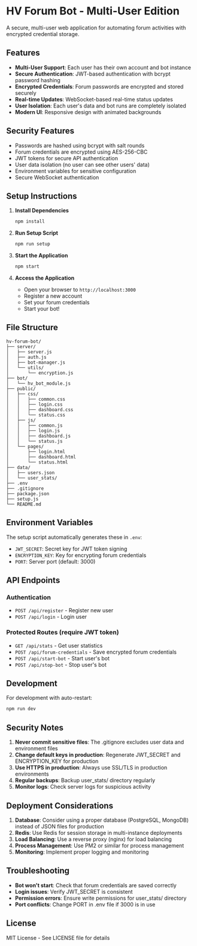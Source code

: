 # HV Forum Bot - Multi-User Edition

A secure, multi-user web application for automating forum activities with encrypted credential storage.

## Features

- **Multi-User Support**: Each user has their own account and bot instance
- **Secure Authentication**: JWT-based authentication with bcrypt password hashing
- **Encrypted Credentials**: Forum passwords are encrypted and stored securely
- **Real-time Updates**: WebSocket-based real-time status updates
- **User Isolation**: Each user's data and bot runs are completely isolated
- **Modern UI**: Responsive design with animated backgrounds

## Security Features

- Passwords are hashed using bcrypt with salt rounds
- Forum credentials are encrypted using AES-256-CBC
- JWT tokens for secure API authentication
- User data isolation (no user can see other users' data)
- Environment variables for sensitive configuration
- Secure WebSocket authentication

## Setup Instructions

1. **Install Dependencies**

   ```bash
   npm install
   ```

2. **Run Setup Script**

   ```bash
   npm run setup
   ```

3. **Start the Application**

   ```bash
   npm start
   ```

4. **Access the Application**
   - Open your browser to `http://localhost:3000`
   - Register a new account
   - Set your forum credentials
   - Start your bot!

## File Structure

```
hv-forum-bot/
├── server/
│   ├── server.js
│   ├── auth.js
│   ├── bot-manager.js
│   └── utils/
│       └── encryption.js
├── bot/
│   └── hv_bot_module.js
├── public/
│   ├── css/
│   │   ├── common.css
│   │   ├── login.css
│   │   ├── dashboard.css
│   │   └── status.css
│   ├── js/
│   │   ├── common.js
│   │   ├── login.js
│   │   ├── dashboard.js
│   │   └── status.js
│   └── pages/
│       ├── login.html
│       ├── dashboard.html
│       └── status.html
├── data/
│   ├── users.json
│   └── user_stats/
├── .env
├── .gitignore
├── package.json
├── setup.js
└── README.md
```

## Environment Variables

The setup script automatically generates these in `.env`:

- `JWT_SECRET`: Secret key for JWT token signing
- `ENCRYPTION_KEY`: Key for encrypting forum credentials
- `PORT`: Server port (default: 3000)

## API Endpoints

### Authentication

- `POST /api/register` - Register new user
- `POST /api/login` - Login user

### Protected Routes (require JWT token)

- `GET /api/stats` - Get user statistics
- `POST /api/forum-credentials` - Save encrypted forum credentials
- `POST /api/start-bot` - Start user's bot
- `POST /api/stop-bot` - Stop user's bot

## Development

For development with auto-restart:

```bash
npm run dev
```

## Security Notes

1. **Never commit sensitive files**: The .gitignore excludes user data and environment files
2. **Change default keys in production**: Regenerate JWT_SECRET and ENCRYPTION_KEY for production
3. **Use HTTPS in production**: Always use SSL/TLS in production environments
4. **Regular backups**: Backup user_stats/ directory regularly
5. **Monitor logs**: Check server logs for suspicious activity

## Deployment Considerations

1. **Database**: Consider using a proper database (PostgreSQL, MongoDB) instead of JSON files for production
2. **Redis**: Use Redis for session storage in multi-instance deployments
3. **Load Balancing**: Use a reverse proxy (nginx) for load balancing
4. **Process Management**: Use PM2 or similar for process management
5. **Monitoring**: Implement proper logging and monitoring

## Troubleshooting

- **Bot won't start**: Check that forum credentials are saved correctly
- **Login issues**: Verify JWT_SECRET is consistent
- **Permission errors**: Ensure write permissions for user_stats/ directory
- **Port conflicts**: Change PORT in .env file if 3000 is in use

## License

MIT License - See LICENSE file for details
